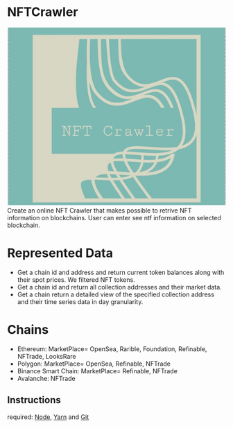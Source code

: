 # NFTCrawler
<div style="text-align:center"><img src="https://github.com/smartcontarct/NFTCrawler/blob/main/public/nftcrawler.jpg" /></div>
Create an online NFT Crawler that makes possible to retrive NFT information on blockchains. User can enter see ntf information on selected blockchain.

# Represented Data
- Get a chain id and address and return current token balances along with their spot prices. We filtered NFT tokens.
- Get a chain id and return all collection addresses and their market data.
- Get a chain return a detailed view of the specified collection address and their time series data in day granularity.

# Chains
- Ethereum: MarketPlace= OpenSea, Rarible, Foundation, Refinable, NFTrade, LooksRare
- Polygon: MarketPlace= OpenSea, Refinable, NFTrade
- Binance Smart Chain: MarketPlace= Refinable, NFTrade
- Avalanche: NFTrade

## Instructions
required: [Node](https://nodejs.org/dist/latest-v12.x/), [Yarn](https://classic.yarnpkg.com/en/docs/install/) and [Git](https://git-scm.com/downloads)

